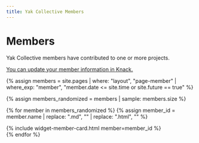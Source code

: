 ```yaml
---
title: Yak Collective Members
---
```

# Members

Yak Collective members have contributed to one or more projects.

[You can update your member information in Knack.](https://yak.knack.com/yaks#yak-profile/)

{% assign members = site.pages | where: "layout", "page-member"
                               | where_exp: "member", "member.date <= site.time or site.future == true" %}

{% assign members_randomized = members | sample: members.size %}

{% for member in members_randomized %}
{% assign member_id = member.name | replace: ".md", "" | replace: ".html", "" %}
<div class="mv4">{% include widget-member-card.html member=member_id %}</div>
{% endfor %}
